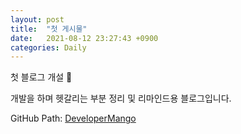 ```yaml
---
layout: post
title:  "첫 게시물"
date:   2021-08-12 23:27:43 +0900
categories: Daily
---
```

첫 블로그 개설 🥰

개발을 하며 헷갈리는 부분 정리 및 리마인드용 블로그입니다.


GitHub Path: [DeveloperMango]

[DeveloperMango]: https://github.com/DeveloperMango
